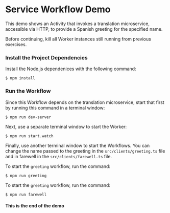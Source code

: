 # Service Workflow Demo
This demo shows an Activity that invokes a translation microservice, accessible via HTTP, to provide a Spanish greeting for the specified name.

Before continuing, kill all Worker instances still running from previous exercises.

### Install the Project Dependencies 
Install the Node.js dependenices with the following command: 

```command
$ npm install
``` 

### Run the Workflow
Since this Workflow depends on the translation microservice, start that 
first by running this command in a terminal window:

```
$ npm run dev-server
```

Next, use a separate terminal window to start the Worker:

```
$ npm run start.watch
```

Finally, use another terminal window to start the Workflows. You can change the name passed to the greeting in the `src/clients/greeting.ts` file and in farewell in the `src/clients/farewell.ts` file. 

To start the `greeting` workflow, run the command:

```command
$ npm run greeting
```

To start the `greeting` workflow, run the command:

```command
$ npm run farewell
```

#### This is the end of the demo